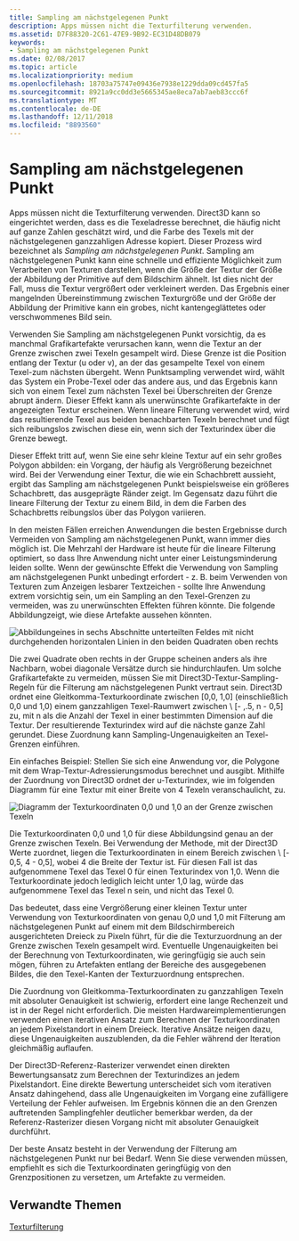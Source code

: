 ```yaml
---
title: Sampling am nächstgelegenen Punkt
description: Apps müssen nicht die Texturfilterung verwenden.
ms.assetid: D7F88320-2C61-47E9-9B92-EC31D48DB079
keywords:
- Sampling am nächstgelegenen Punkt
ms.date: 02/08/2017
ms.topic: article
ms.localizationpriority: medium
ms.openlocfilehash: 18703a75747e09436e7938e1229dda09cd457fa5
ms.sourcegitcommit: 8921a9cc0dd3e5665345ae8eca7ab7aeb83ccc6f
ms.translationtype: MT
ms.contentlocale: de-DE
ms.lasthandoff: 12/11/2018
ms.locfileid: "8893560"
---
```

# <a name="span-iddirect3dconceptsnearest-pointsamplingspannearest-point-sampling"></a><span id="direct3dconcepts.nearest-point_sampling"></span>Sampling am nächstgelegenen Punkt


Apps müssen nicht die Texturfilterung verwenden. Direct3D kann so eingerichtet werden, dass es die Texeladresse berechnet, die häufig nicht auf ganze Zahlen geschätzt wird, und die Farbe des Texels mit der nächstgelegenen ganzzahligen Adresse kopiert. Dieser Prozess wird bezeichnet als *Sampling am nächstgelegenen Punkt*. Sampling am nächstgelegenen Punkt kann eine schnelle und effiziente Möglichkeit zum Verarbeiten von Texturen darstellen, wenn die Größe der Textur der Größe der Abbildung der Primitive auf dem Bildschirm ähnelt. Ist dies nicht der Fall, muss die Textur vergrößert oder verkleinert werden. Das Ergebnis einer mangelnden Übereinstimmung zwischen Texturgröße und der Größe der Abbildung der Primitive kann ein grobes, nicht kantengeglättetes oder verschwommenes Bild sein.

Verwenden Sie Sampling am nächstgelegenen Punkt vorsichtig, da es manchmal Grafikartefakte verursachen kann, wenn die Textur an der Grenze zwischen zwei Texeln gesampelt wird. Diese Grenze ist die Position entlang der Textur (u oder v), an der das gesampelte Texel von einem Texel-zum nächsten übergeht. Wenn Punktsampling verwendet wird, wählt das System ein Probe-Texel oder das andere aus, und das Ergebnis kann sich von einem Texel zum nächsten Texel bei Überschreiten der Grenze abrupt ändern. Dieser Effekt kann als unerwünschte Grafikartefakte in der angezeigten Textur erscheinen. Wenn lineare Filterung verwendet wird, wird das resultierende Texel aus beiden benachbarten Texeln berechnet und fügt sich reibungslos zwischen diese ein, wenn sich der Texturindex über die Grenze bewegt.

Dieser Effekt tritt auf, wenn Sie eine sehr kleine Textur auf ein sehr großes Polygon abbilden: ein Vorgang, der häufig als Vergrößerung bezeichnet wird. Bei der Verwendung einer Textur, die wie ein Schachbrett aussieht, ergibt das Sampling am nächstgelegenen Punkt beispielsweise ein größeres Schachbrett, das ausgeprägte Ränder zeigt. Im Gegensatz dazu führt die lineare Filterung der Textur zu einem Bild, in dem die Farben des Schachbretts reibungslos über das Polygon variieren.

In den meisten Fällen erreichen Anwendungen die besten Ergebnisse durch Vermeiden von Sampling am nächstgelegenen Punkt, wann immer dies möglich ist. Die Mehrzahl der Hardware ist heute für die lineare Filterung optimiert, so dass Ihre Anwendung nicht unter einer Leistungsminderung leiden sollte. Wenn der gewünschte Effekt die Verwendung von Sampling am nächstgelegenen Punkt unbedingt erfordert - z. B. beim Verwenden von Texturen zum Anzeigen lesbarer Textzeichen - sollte Ihre Anwendung extrem vorsichtig sein, um ein Sampling an den Texel-Grenzen zu vermeiden, was zu unerwünschten Effekten führen könnte. Die folgende Abbildungzeigt, wie diese Artefakte aussehen könnten.

![Abbildungeines in sechs Abschnitte unterteilten Feldes mit nicht durchgehenden horizontalen Linien in den beiden Quadraten oben rechts](images/ptrtfct.png)

Die zwei Quadrate oben rechts in der Gruppe scheinen anders als ihre Nachbarn, wobei diagonale Versätze durch sie hindurchlaufen. Um solche Grafikartefakte zu vermeiden, müssen Sie mit Direct3D-Textur-Sampling-Regeln für die Filterung am nächstgelegenen Punkt vertraut sein. Direct3D ordnet eine Gleitkomma-Texturkoordinate zwischen \[0,0, 1,0\] (einschließlich 0,0 und 1,0) einem ganzzahligen Texel-Raumwert zwischen \ [- ,.5, n - 0,5\] zu, mit n als die Anzahl der Texel in einer bestimmten Dimension auf die Textur. Der resultierende Texturindex wird auf die nächste ganze Zahl gerundet. Diese Zuordnung kann Sampling-Ungenauigkeiten an Texel-Grenzen einführen.

Ein einfaches Beispiel: Stellen Sie sich eine Anwendung vor, die Polygone mit dem Wrap-Textur-Adressierungsmodus berechnet und ausgibt. Mithilfe der Zuordnung von Direct3D ordnet der u-Texturindex, wie im folgenden Diagramm für eine Textur mit einer Breite von 4 Texeln veranschaulicht, zu.

![Diagramm der Texturkoordinaten 0,0 und 1,0 an der Grenze zwischen Texeln](images/ptsmpprb.png)

Die Texturkoordinaten 0,0 und 1,0 für diese Abbildungsind genau an der Grenze zwischen Texeln. Bei Verwendung der Methode, mit der Direct3D Werte zuordnet, liegen die Texturkoordinaten in einem Bereich zwischen \ [- 0,5, 4 - 0,5\], wobei 4 die Breite der Textur ist. Für diesen Fall ist das aufgenommene Texel das Texel 0 für einen Texturindex von 1,0. Wenn die Texturkoordinate jedoch lediglich leicht unter 1,0 lag, würde das aufgenommene Texel das Texel n sein, und nicht das Texel 0.

Das bedeutet, dass eine Vergrößerung einer kleinen Textur unter Verwendung von Texturkoordinaten von genau 0,0 und 1,0 mit Filterung am nächstgelegenen Punkt auf einem mit dem Bildschirmbereich ausgerichteten Dreieck zu Pixeln führt, für die die Texturzuordnung an der Grenze zwischen Texeln gesampelt wird. Eventuelle Ungenauigkeiten bei der Berechnung von Texturkoordinaten, wie geringfügig sie auch sein mögen, führen zu Artefakten entlang der Bereiche des ausgegebenen Bildes, die den Texel-Kanten der Texturzuordnung entsprechen.

Die Zuordnung von Gleitkomma-Texturkoordinaten zu ganzzahligen Texeln mit absoluter Genauigkeit ist schwierig, erfordert eine lange Rechenzeit und ist in der Regel nicht erforderlich. Die meisten Hardwareimplementierungen verwenden einen iterativen Ansatz zum Berechnen der Texturkoordinaten an jedem Pixelstandort in einem Dreieck. Iterative Ansätze neigen dazu, diese Ungenauigkeiten auszublenden, da die Fehler während der Iteration gleichmäßig auflaufen.

Der Direct3D-Referenz-Rasterizer verwendet einen direkten Bewertungsansatz zum Berechnen der Texturindizes an jedem Pixelstandort. Eine direkte Bewertung unterscheidet sich vom iterativen Ansatz dahingehend, dass alle Ungenauigkeiten im Vorgang eine zufälligere Verteilung der Fehler aufweisen. Im Ergebnis können die an den Grenzen auftretenden Samplingfehler deutlicher bemerkbar werden, da der Referenz-Rasterizer diesen Vorgang nicht mit absoluter Genauigkeit durchführt.

Der beste Ansatz besteht in der Verwendung der Filterung am nächstgelegenen Punkt nur bei Bedarf. Wenn Sie diese verwenden müssen, empfiehlt es sich die Texturkoordinaten geringfügig von den Grenzpositionen zu versetzen, um Artefakte zu vermeiden.

## <a name="span-idrelated-topicsspanrelated-topics"></a><span id="related-topics"></span>Verwandte Themen


[Texturfilterung](texture-filtering.md)

 

 




